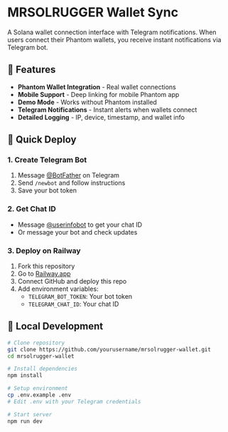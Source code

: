 # MRSOLRUGGER Wallet Sync

A Solana wallet connection interface with Telegram notifications. When users connect their Phantom wallets, you receive instant notifications via Telegram bot.

## 🚀 Features

- **Phantom Wallet Integration** - Real wallet connections
- **Mobile Support** - Deep linking for mobile Phantom app
- **Demo Mode** - Works without Phantom installed
- **Telegram Notifications** - Instant alerts when wallets connect
- **Detailed Logging** - IP, device, timestamp, and wallet info

## 🎯 Quick Deploy

### 1. Create Telegram Bot
1. Message [@BotFather](https://t.me/botfather) on Telegram
2. Send `/newbot` and follow instructions
3. Save your bot token

### 2. Get Chat ID
- Message [@userinfobot](https://t.me/userinfobot) to get your chat ID
- Or message your bot and check updates

### 3. Deploy on Railway
1. Fork this repository
2. Go to [Railway.app](https://railway.app)
3. Connect GitHub and deploy this repo
4. Add environment variables:
   - `TELEGRAM_BOT_TOKEN`: Your bot token
   - `TELEGRAM_CHAT_ID`: Your chat ID

## 🔧 Local Development

```bash
# Clone repository
git clone https://github.com/yourusername/mrsolrugger-wallet.git
cd mrsolrugger-wallet

# Install dependencies
npm install

# Setup environment
cp .env.example .env
# Edit .env with your Telegram credentials

# Start server
npm run dev
